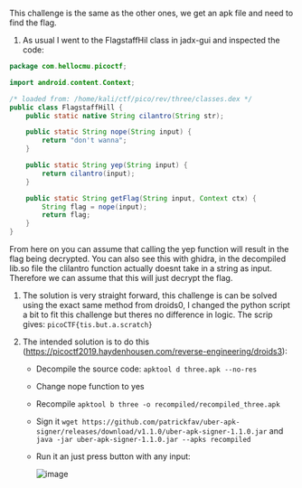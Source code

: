 This challenge is the same as the other ones, we get an apk file and need to find the flag.


1) As usual I went to the FlagstaffHil class in jadx-gui and inspected the code:
```java
package com.hellocmu.picoctf;

import android.content.Context;

/* loaded from: /home/kali/ctf/pico/rev/three/classes.dex */
public class FlagstaffHill {
    public static native String cilantro(String str);

    public static String nope(String input) {
        return "don't wanna";
    }

    public static String yep(String input) {
        return cilantro(input);
    }

    public static String getFlag(String input, Context ctx) {
        String flag = nope(input);
        return flag;
    }
}
```
  From here on you can assume that calling the yep function will result in the flag being decrypted. You can also see this with ghidra, in the decompiled lib.so file the clilantro function actually doesnt take in a string as input. Therefore we can assume that this will just decrypt the flag.
  

1) The solution is very straight forward, this challenge is can be solved using the exact same method from droids0, I changed the python script a bit to fit this challenge but theres no difference in logic.
   The scrip gives: `picoCTF{tis.but.a.scratch}`

3) The intended solution is to do this (https://picoctf2019.haydenhousen.com/reverse-engineering/droids3):
   - Decompile the source code: `apktool d three.apk --no-res`
   - Change nope function to yes
   - Recompile `apktool b three -o recompiled/recompiled_three.apk`
   - Sign it `wget https://github.com/patrickfav/uber-apk-signer/releases/download/v1.1.0/uber-apk-signer-1.1.0.jar` and `java -jar uber-apk-signer-1.1.0.jar --apks recompiled`
   - Run it an just press button with any input:
     
     ![image](https://github.com/user-attachments/assets/ac386344-a88b-4022-9ea5-fe10076403a3)
